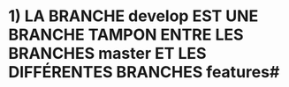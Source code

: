 # 1)  LA BRANCHE develop EST UNE BRANCHE TAMPON ENTRE LES BRANCHES master ET LES DIFFÉRENTES BRANCHES features#


